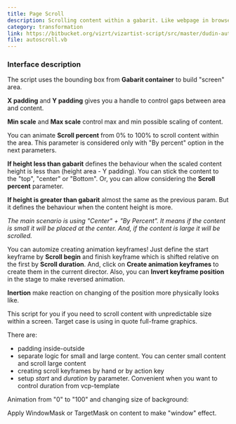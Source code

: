 ```yaml
---
title: Page Scroll
description: Scrolling content within a gabarit. Like webpage in browser window.
category: transformation
link: https://bitbucket.org/vizrt/vizartist-script/src/master/dudin-autoscroll/
file: autoscroll.vb
---
```


<interface-description image="pagescroll-ui.png">

### Interface description

The script uses the bounding box from __Gabarit container__ to build "screen" area.

__X padding__ and __Y padding__ gives you a handle to control gaps between area and content.

__Min scale__ and __Max scale__ control max and min possible scaling of content. 

You can animate __Scroll percent__ from 0% to 100% to scroll content within the area. This parameter is considered only with "By percent" option in the next parameters.

__If height less than gabarit__ defines the behaviour when the scaled content height is less than (height area - Y padding). You can stick the content to the "top", "center" or "Bottom". Or, you can allow considering the __Scroll percent__ parameter.

__If height is greater than gabarit__ almost the same as the previous param. But it defines the behaviour when the content height is more.

_The main scenario is using "Center" + "By Percent". It means if the content is small it will be placed at the center. And, if the content is large it will be scrolled._

You can automize creating animation keyframes! Just define the start keyframe by __Scroll begin__ and finish keyframe which is shifted relative on the first by __Scroll duration__. And, click on __Create animation keyframes__ to create them in the current director. Also, you can __Invert keyframe position__ in the stage to make reversed animation.

__Inertion__ make reaction on changing of the position more physically looks like.

</interface-description>

This script for you if you need to scroll content with unpredictable size within a screen. Target case is using in quote full-frame graphics.

There are:
* padding inside-outside
* separate logic for small and large content. You can center small content and scroll large content
* creating scroll keyframes by hand or by action key
* setup _start_ and _duration_ by parameter. Convenient when you want to control duration from vcp-template

Animation from "0" to "100" and changing size of background:

<media-youtube url="https://youtu.be/dCnMv6wVTK4" />

Apply WindowMask or TargetMask on content to make "window" effect.
